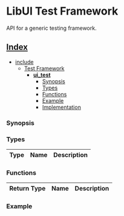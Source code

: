 # LibUI Test Framework

API for a generic testing framework.

## [Index](../README.md)

- [include](../README.md)
  - [Test Framework](./README.md)
    - **[ui_test](./ui_test.md)**
      - [Synopsis](#synopsis)
      - [Types](#types)
      - [Functions](#functions)
      - [Example](#example)
      - [Implementation](../../src/ui_test/ui_test.c)

### Synopsis

### Types

| Type | Name | Description |
|:-----|:-----|:------------|

### Functions

| Return Type | Name | Description |
|:------------|:-----|:------------|

### Example
